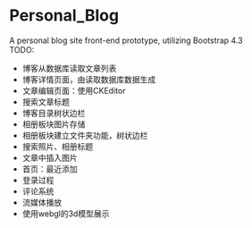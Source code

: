 # Personal_Blog
A personal blog site front-end prototype, utilizing Bootstrap 4.3  
TODO:
- 博客从数据库读取文章列表
- 博客详情页面，由读取数据库数据生成
- 文章编辑页面：使用CKEditor
- 搜索文章标题
- 博客目录树状边栏
- 相册板块图片存储
- 相册板块建立文件夹功能，树状边栏
- 搜索照片、相册标题
- 文章中插入图片
- 首页：最近添加
- 登录过程
- 评论系统
- 流媒体播放
- 使用webgl的3d模型展示